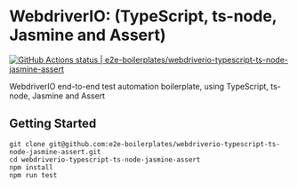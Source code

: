 # WebdriverIO: (TypeScript, ts-node, Jasmine and Assert)

[![GitHub Actions status | e2e-boilerplates/webdriverio-typescript-ts-node-jasmine-assert](https://github.com//e2e-boilerplates/webdriverio-typescript-ts-node-jasmine-assert/workflows/webdriverio-typescript-ts-node-jasmine-assert/badge.svg)](https://github.com//e2e-boilerplates/webdriverio-typescript-ts-node-jasmine-assert/actions?workflow=webdriverio-typescript-ts-node-jasmine-assert)

WebdriverIO end-to-end test automation boilerplate, using TypeScript, ts-node, Jasmine and Assert

## Getting Started

    git clone git@github.com:e2e-boilerplates/webdriverio-typescript-ts-node-jasmine-assert.git
    cd webdriverio-typescript-ts-node-jasmine-assert
    npm install
    npm run test

